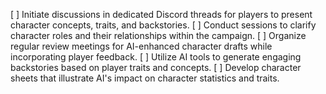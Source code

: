 [ ] Initiate discussions in dedicated Discord threads for players to present character concepts, traits, and backstories.
[ ] Conduct sessions to clarify character roles and their relationships within the campaign.
[ ] Organize regular review meetings for AI-enhanced character drafts while incorporating player feedback.
[ ] Utilize AI tools to generate engaging backstories based on player traits and concepts.
[ ] Develop character sheets that illustrate AI's impact on character statistics and traits.